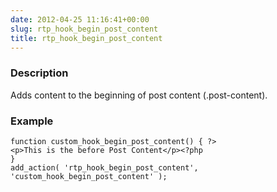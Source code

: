 ```yaml
---
date: 2012-04-25 11:16:41+00:00
slug: rtp_hook_begin_post_content
title: rtp_hook_begin_post_content
---
```


### Description


Adds content to the beginning of post content (.post-content).


### Example



    
    function custom_hook_begin_post_content() { ?>
    <p>This is the before Post Content</p><?php
    }
    add_action( 'rtp_hook_begin_post_content', 'custom_hook_begin_post_content' );
    
